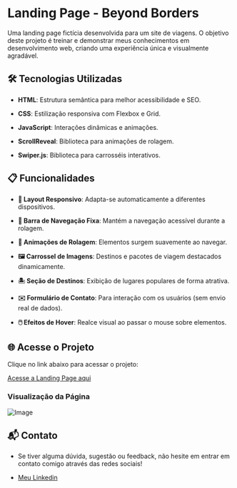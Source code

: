 # Landing Page - Beyond Borders

Uma landing page fictícia desenvolvida para um site de viagens. O objetivo deste projeto é treinar e demonstrar meus conhecimentos em desenvolvimento web, criando uma experiência única e visualmente agradável.

## 🛠️ Tecnologias Utilizadas

- **HTML**: Estrutura semântica para melhor acessibilidade e SEO.

- **CSS**: Estilização responsiva com Flexbox e Grid.

- **JavaScript**: Interações dinâmicas e animações.

- **ScrollReveal**: Biblioteca para animações de rolagem.

- **Swiper.js**: Biblioteca para carrosséis interativos.

## 📋 Funcionalidades

- **📱 Layout Responsivo**: Adapta-se automaticamente a diferentes dispositivos.

- **📌 Barra de Navegação Fixa**: Mantém a navegação acessível durante a rolagem.

- **🎥 Animações de Rolagem**: Elementos surgem suavemente ao navegar.

- **🖼️ Carrossel de Imagens**: Destinos e pacotes de viagem destacados dinamicamente.

- **🏝️ Seção de Destinos**: Exibição de lugares populares de forma atrativa.

- **✉️ Formulário de Contato**: Para interação com os usuários (sem envio real de dados).

- **🖱️ Efeitos de Hover**: Realce visual ao passar o mouse sobre elementos.

## 🌐 Acesse o Projeto

Clique no link abaixo para acessar o projeto:

[ Acesse a Landing Page aqui](https://arthmoreira.github.io/Beyond-Borders/)

### Visualização da Página

![Image](https://github.com/user-attachments/assets/04364c90-63dd-4976-849d-5d549bf29b8d)

## 📬 Contato
- Se tiver alguma dúvida, sugestão ou feedback, não hesite em entrar em contato comigo através das redes sociais!

- [Meu Linkedin](https://www.linkedin.com/in/thurmoreira/)

